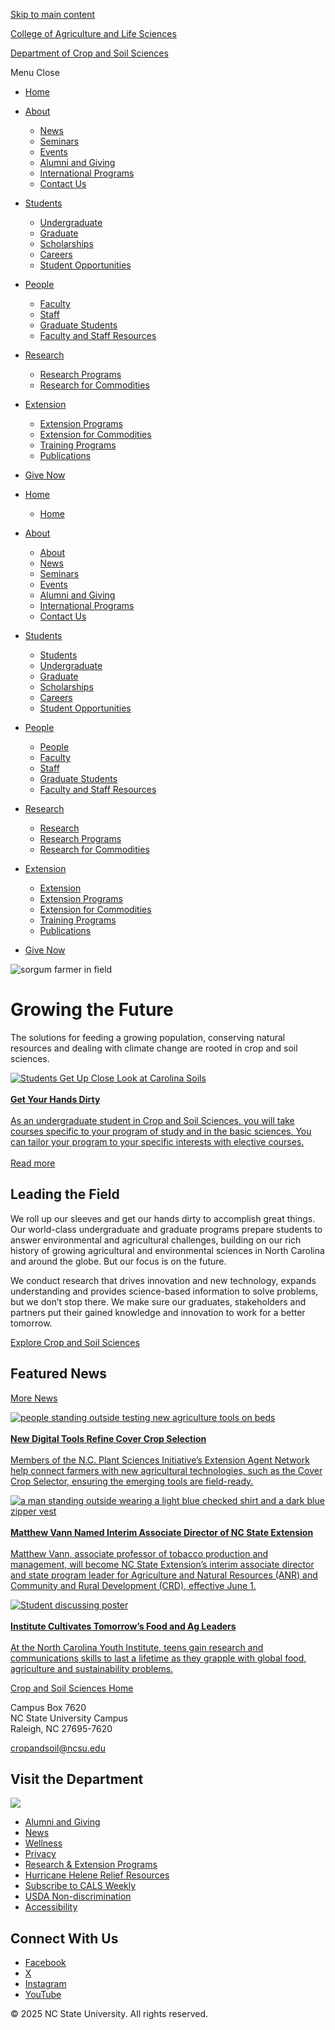 [Skip to main content](#main-content)

[College of Agriculture and Life Sciences](https://cals.ncsu.edu/) 

[Department of Crop and Soil Sciences](https://cals.ncsu.edu/crop-and-soil-sciences)

Menu Close

- [Home](https://cals.ncsu.edu/crop-and-soil-sciences/)
- [About](https://cals.ncsu.edu/crop-and-soil-sciences/about/)
  
  - [News](https://cals.ncsu.edu/crop-and-soil-sciences/news/)
  - [Seminars](https://cals.ncsu.edu/crop-and-soil-sciences/seminars/)
  - [Events](https://cals.ncsu.edu/crop-and-soil-sciences/events/)
  - [Alumni and Giving](https://cals.ncsu.edu/crop-and-soil-sciences/about/alumni-and-giving/)
  - [International Programs](https://cals.ncsu.edu/crop-and-soil-sciences/international-programs/)
  - [Contact Us](https://cals.ncsu.edu/crop-and-soil-sciences/about/contact/)
- [Students](https://cals.ncsu.edu/crop-and-soil-sciences/students/)
  
  - [Undergraduate](https://cals.ncsu.edu/crop-and-soil-sciences/students/undergraduate/)
  - [Graduate](https://cals.ncsu.edu/crop-and-soil-sciences/students/graduate/)
  - [Scholarships](https://cals.ncsu.edu/students/scholarships/)
  - [Careers](https://cals.ncsu.edu/crop-and-soil-sciences/students/careers/)
  - [Student Opportunities](https://cals.ncsu.edu/crop-and-soil-sciences/students/student-opportunities/)
- [People](https://cals.ncsu.edu/crop-and-soil-sciences/group/leadership/)
  
  - [Faculty](https://cals.ncsu.edu/crop-and-soil-sciences/group/faculty/)
  - [Staff](https://cals.ncsu.edu/crop-and-soil-sciences/group/staff/)
  - [Graduate Students](https://cals.ncsu.edu/crop-and-soil-sciences/group/graduate-students/)
  - [Faculty and Staff Resources](https://cals.ncsu.edu/intranet/departments/crop-and-soil-sciences/)
- [Research](https://cals.ncsu.edu/crop-and-soil-sciences/research/)
  
  - [Research Programs](https://cals.ncsu.edu/crop-and-soil-sciences/research/research-extension-programs/)
  - [Research for Commodities](https://cals.ncsu.edu/crop-and-soil-sciences/research/research-extension-commodities/)
- [Extension](https://cals.ncsu.edu/crop-and-soil-sciences/extension/)
  
  - [Extension Programs](https://cals.ncsu.edu/crop-and-soil-sciences/research/research-extension-programs/)
  - [Extension for Commodities](https://cals.ncsu.edu/crop-and-soil-sciences/research/research-extension-commodities/)
  - [Training Programs](https://cals.ncsu.edu/crop-and-soil-sciences/extension/training-programs/)
  - [Publications](https://cals.ncsu.edu/crop-and-soil-sciences/extension/publications/)
- [Give Now](https://giving.ncsu.edu)

<!--THE END-->

- [Home](#)
  
  - [Home](https://cals.ncsu.edu/crop-and-soil-sciences/)
- [About](#)
  
  - [About](https://cals.ncsu.edu/crop-and-soil-sciences/about/)
  - [News](https://cals.ncsu.edu/crop-and-soil-sciences/news/)
  - [Seminars](https://cals.ncsu.edu/crop-and-soil-sciences/seminars/)
  - [Events](https://cals.ncsu.edu/crop-and-soil-sciences/events/)
  - [Alumni and Giving](https://cals.ncsu.edu/crop-and-soil-sciences/about/alumni-and-giving/)
  - [International Programs](https://cals.ncsu.edu/crop-and-soil-sciences/international-programs/)
  - [Contact Us](https://cals.ncsu.edu/crop-and-soil-sciences/about/contact/)
- [Students](#)
  
  - [Students](https://cals.ncsu.edu/crop-and-soil-sciences/students/)
  - [Undergraduate](https://cals.ncsu.edu/crop-and-soil-sciences/students/undergraduate/)
  - [Graduate](https://cals.ncsu.edu/crop-and-soil-sciences/students/graduate/)
  - [Scholarships](https://cals.ncsu.edu/students/scholarships/)
  - [Careers](https://cals.ncsu.edu/crop-and-soil-sciences/students/careers/)
  - [Student Opportunities](https://cals.ncsu.edu/crop-and-soil-sciences/students/student-opportunities/)
- [People](#)
  
  - [People](https://cals.ncsu.edu/crop-and-soil-sciences/group/leadership/)
  - [Faculty](https://cals.ncsu.edu/crop-and-soil-sciences/group/faculty/)
  - [Staff](https://cals.ncsu.edu/crop-and-soil-sciences/group/staff/)
  - [Graduate Students](https://cals.ncsu.edu/crop-and-soil-sciences/group/graduate-students/)
  - [Faculty and Staff Resources](https://cals.ncsu.edu/intranet/departments/crop-and-soil-sciences/)
- [Research](#)
  
  - [Research](https://cals.ncsu.edu/crop-and-soil-sciences/research/)
  - [Research Programs](https://cals.ncsu.edu/crop-and-soil-sciences/research/research-extension-programs/)
  - [Research for Commodities](https://cals.ncsu.edu/crop-and-soil-sciences/research/research-extension-commodities/)
- [Extension](#)
  
  - [Extension](https://cals.ncsu.edu/crop-and-soil-sciences/extension/)
  - [Extension Programs](https://cals.ncsu.edu/crop-and-soil-sciences/research/research-extension-programs/)
  - [Extension for Commodities](https://cals.ncsu.edu/crop-and-soil-sciences/research/research-extension-commodities/)
  - [Training Programs](https://cals.ncsu.edu/crop-and-soil-sciences/extension/training-programs/)
  - [Publications](https://cals.ncsu.edu/crop-and-soil-sciences/extension/publications/)
- [Give Now](https://giving.ncsu.edu)

![sorgum farmer in field](https://cals.ncsu.edu/crop-and-soil-sciences/wp-content/uploads/sites/48/2016/06/CropSoil-Landing-SorgumFarmer.jpg)

# Growing the Future

The solutions for feeding a growing population, conserving natural resources and dealing with climate change are rooted in crop and soil sciences.

[![Students Get Up Close Look at Carolina Soils](https://cals.ncsu.edu/crop-and-soil-sciences/wp-content/uploads/sites/48/2016/08/soil2-1.jpg)  
\
**Get Your Hands Dirty**  
\
As an undergraduate student in Crop and Soil Sciences, you will take courses specific to your program of study and in the basic sciences. You can tailor your program to your specific interests with elective courses.  
\
Read more](https://cals.ncsu.edu/crop-and-soil-sciences/students/undergraduate/) 

## Leading the Field

We roll up our sleeves and get our hands dirty to accomplish great things. Our world-class undergraduate and graduate programs prepare students to answer environmental and agricultural challenges, building on our rich history of growing agricultural and environmental sciences in North Carolina and around the globe. But our focus is on the future.

We conduct research that drives innovation and new technology, expands understanding and provides science-based information to solve problems, but we don’t stop there. We make sure our graduates, stakeholders and partners put their gained knowledge and innovation to work for a better tomorrow.

[Explore Crop and Soil Sciences](https://cals.ncsu.edu/crop-and-soil-sciences/about/)

## Featured News

[More News](https://cals.ncsu.edu/crop-and-soil-sciences/news)

[![people standing outside testing new agriculture tools on beds](https://cals.ncsu.edu/crop-and-soil-sciences/wp-content/uploads/sites/48/2025/06/cover-crop-testing-3.jpg)  
\
**New Digital Tools Refine Cover Crop Selection**  
\
Members of the N.C. Plant Sciences Initiative’s Extension Agent Network help connect farmers with new agricultural technologies, such as the Cover Crop Selector, ensuring the emerging tools are field-ready.](https://cals.ncsu.edu/crop-and-soil-sciences/news/new-digital-tools-refine-cover-crop-selection/) 

[![a man standing outside wearing a light blue checked shirt and a dark blue zipper vest](https://cals.ncsu.edu/crop-and-soil-sciences/wp-content/uploads/sites/48/2025/05/matthew-vann-featured.jpg)  
\
**Matthew Vann Named Interim Associate Director of NC State Extension**  
\
Matthew Vann, associate professor of tobacco production and management, will become NC State Extension’s interim associate director and state program leader for Agriculture and Natural Resources (ANR) and Community and Rural Development (CRD), effective June 1.](https://cals.ncsu.edu/crop-and-soil-sciences/news/matthew-vann-named-interim-associate-director-of-nc-state-extension/) 

[![Student discussing poster](https://cals.ncsu.edu/crop-and-soil-sciences/wp-content/uploads/sites/48/2025/06/claire.jpg)  
\
**Institute Cultivates Tomorrow’s Food and Ag Leaders**  
\
At the North Carolina Youth Institute, teens gain research and communications skills to last a lifetime as they grapple with global food, agriculture and sustainability problems.](https://cals.ncsu.edu/crop-and-soil-sciences/news/institute-cultivates-tomorrows-food-and-ag-leaders/) 

[Crop and Soil Sciences Home](https://cals.ncsu.edu/)

Campus Box 7620  
NC State University Campus  
Raleigh, NC 27695-7620

[cropandsoil@ncsu.edu](mailto:cropandsoil@ncsu.edu)

## Visit the Department

[![](https://cals.ncsu.edu/crop-and-soil-sciences/wp-content/uploads/sites/48/2025/02/campus-map.jpg)](https://www.google.com/maps/place/Department+of+Crop+and+Soil+Sciences,+NC+State+University/@35.786754,-78.6738697,17z/data=!4m14!1m7!3m6!1s0x89acf593d0c11663:0x336d40a801053ed1!2sDepartment+of+Crop+and+Soil+Sciences,+NC+State+University!8m2!3d35.7867557!4d-78.6717051!16s%2Fg%2F12qfrd9xm!3m5!1s0x89acf593d0c11663:0x336d40a801053ed1!8m2!3d35.7867557!4d-78.6717051!16s%2Fg%2F12qfrd9xm?entry=ttu&g_ep=EgoyMDI1MDIwNS4xIKXMDSoASAFQAw%3D%3D)

- [Alumni and Giving](https://cals.ncsu.edu/crop-and-soil-sciences/about/alumni-and-giving/)
- [News](https://cals.ncsu.edu/crop-and-soil-sciences/news/)
- [Wellness](https://cals.ncsu.edu/about/wellness/)
- [Privacy](https://cals.ncsu.edu/privacy-policy/)
- [Research &amp; Extension Programs](https://cals.ncsu.edu/crop-and-soil-sciences/research/research-extension-programs/)
- [Hurricane Helene Relief Resources](https://ncdisaster.ces.ncsu.edu/)
- [Subscribe to CALS Weekly](https://cals.ncsu.edu/cals-weekly-bulletin/)
- [USDA Non-discrimination](https://www.usda.gov/non-discrimination-statement)
- [Accessibility](https://accessibility.ncsu.edu/)

## Connect With Us

- [Facebook](https://www.facebook.com/cropandsoil)
- [X](https://www.twitter.com/cropandsoil)
- [Instagram](https://www.instagram.com/cropandsoil)
- [YouTube](https://www.youtube.com/cropandsoilsciencesdepartm7360)

© 2025 NC State University. All rights reserved.
